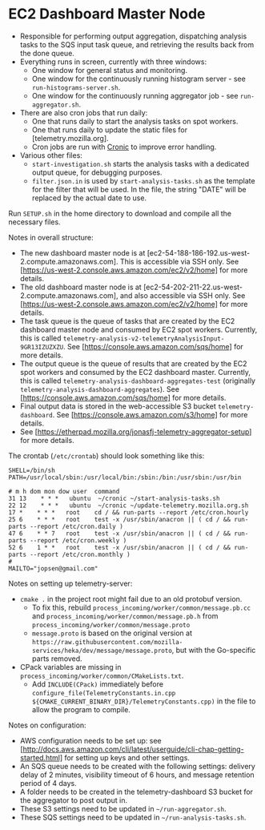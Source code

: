 EC2 Dashboard Master Node
=========================

* Responsible for performing output aggregation, dispatching analysis tasks to the SQS input task queue, and retrieving the results back from the done queue.
* Everything runs in screen, currently with three windows:
    * One window for general status and monitoring.
    * One window for the continuously running histogram server - see `run-histograms-server.sh`.
    * One window for the continuously running aggregator job - see `run-aggregator.sh`.
* There are also cron jobs that run daily:
    * One that runs daily to start the analysis tasks on spot workers.
    * One that runs daily to update the static files for [telemetry.mozilla.org].
    * Cron jobs are run with [Cronic](http://habilis.net/cronic/) to improve error handling.
* Various other files:
    * `start-investigation.sh` starts the analysis tasks with a dedicated output queue, for debugging purposes.
    * `filter.json.in` is used by `start-analysis-tasks.sh` as the template for the filter that will be used. In the file, the string "DATE" will be replaced by the actual date to use.

Run `SETUP.sh` in the home directory to download and compile all the necessary files.

Notes in overall structure:

* The new dashboard master node is at [ec2-54-188-186-192.us-west-2.compute.amazonaws.com]. This is accessible via SSH only. See [https://us-west-2.console.aws.amazon.com/ec2/v2/home] for more details.
* The old dashboard master node is at [ec2-54-202-211-22.us-west-2.compute.amazonaws.com], and also accessible via SSH only. See [https://us-west-2.console.aws.amazon.com/ec2/v2/home] for more details.
* The task queue is the queue of tasks that are created by the EC2 dashboard master node and consumed by EC2 spot workers. Currently, this is called `telemetry-analysis-v2-telemetryAnalysisInput-9GR13IZUZXZU`. See [https://console.aws.amazon.com/sqs/home] for more details.
* The output queue is the queue of results that are created by the EC2 spot workers and consumed by the EC2 dashboard master. Currently, this is called `telemetry-analysis-dashboard-aggregates-test` (originally `telemetry-analysis-dashboard-aggregates`). See [https://console.aws.amazon.com/sqs/home] for more details.
* Final output data is stored in the web-accessible S3 bucket `telemetry-dashboard`. See [https://console.aws.amazon.com/s3/home] for more details.
* See [https://etherpad.mozilla.org/jonasfj-telemetry-aggregator-setup] for more details.

The crontab (`/etc/crontab`) should look something like this:

    SHELL=/bin/sh
    PATH=/usr/local/sbin:/usr/local/bin:/sbin:/bin:/usr/sbin:/usr/bin

    # m h dom mon dow user  command
    31 13    * * *   ubuntu  ~/cronic ~/start-analysis-tasks.sh
    22 12    * * *   ubuntu  ~/cronic ~/update-telemetry.mozilla.org.sh
    17 *    * * *   root    cd / && run-parts --report /etc/cron.hourly
    25 6    * * *   root    test -x /usr/sbin/anacron || ( cd / && run-parts --report /etc/cron.daily )
    47 6    * * 7   root    test -x /usr/sbin/anacron || ( cd / && run-parts --report /etc/cron.weekly )
    52 6    1 * *   root    test -x /usr/sbin/anacron || ( cd / && run-parts --report /etc/cron.monthly )
    #
    MAILTO="jopsen@gmail.com"

Notes on setting up telemetry-server:

* `cmake .` in the project root might fail due to an old protobuf version.
    * To fix this, rebuild `process_incoming/worker/common/message.pb.cc` and `process_incoming/worker/common/message.pb.h` from `process_incoming/worker/common/message.proto` 
    * `message.proto` is based on the original version at `https://raw.githubusercontent.com/mozilla-services/heka/dev/message/message.proto`, but with the Go-specific parts removed.
* CPack variables are missing in `process_incoming/worker/common/CMakeLists.txt`.
    * Add `INCLUDE(CPack)` immediately before `configure_file(TelemetryConstants.in.cpp ${CMAKE_CURRENT_BINARY_DIR}/TelemetryConstants.cpp)` in the file to allow the program to compile.

Notes on configuration:

* AWS configuration needs to be set up: see [http://docs.aws.amazon.com/cli/latest/userguide/cli-chap-getting-started.html] for setting up keys and other settings.
* An SQS queue needs to be created with the following settings: delivery delay of 2 minutes, visibility timeout of 6 hours, and message retention period of 4 days.
* A folder needs to be created in the telemetry-dashboard S3 bucket for the aggregator to post output in.
* These S3 settings need to be updated in `~/run-aggregator.sh`.
* These SQS settings need to be updated in `~/run-analysis-tasks.sh`.